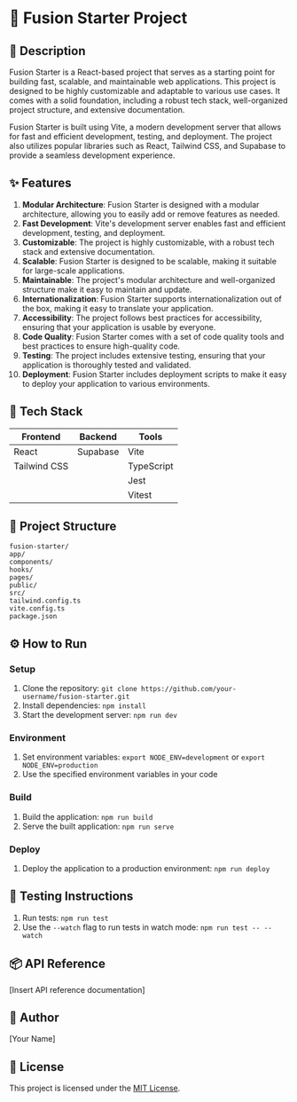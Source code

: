 🚀 **Fusion Starter Project**
==========================

📖 **Description**
----------------

Fusion Starter is a React-based project that serves as a starting point for building fast, scalable, and maintainable web applications. This project is designed to be highly customizable and adaptable to various use cases. It comes with a solid foundation, including a robust tech stack, well-organized project structure, and extensive documentation.

Fusion Starter is built using Vite, a modern development server that allows for fast and efficient development, testing, and deployment. The project also utilizes popular libraries such as React, Tailwind CSS, and Supabase to provide a seamless development experience.

✨ **Features**
--------------

1. **Modular Architecture**: Fusion Starter is designed with a modular architecture, allowing you to easily add or remove features as needed.
2. **Fast Development**: Vite's development server enables fast and efficient development, testing, and deployment.
3. **Customizable**: The project is highly customizable, with a robust tech stack and extensive documentation.
4. **Scalable**: Fusion Starter is designed to be scalable, making it suitable for large-scale applications.
5. **Maintainable**: The project's modular architecture and well-organized structure make it easy to maintain and update.
6. **Internationalization**: Fusion Starter supports internationalization out of the box, making it easy to translate your application.
7. **Accessibility**: The project follows best practices for accessibility, ensuring that your application is usable by everyone.
8. **Code Quality**: Fusion Starter comes with a set of code quality tools and best practices to ensure high-quality code.
9. **Testing**: The project includes extensive testing, ensuring that your application is thoroughly tested and validated.
10. **Deployment**: Fusion Starter includes deployment scripts to make it easy to deploy your application to various environments.

🧰 **Tech Stack**
--------------

| **Frontend** | **Backend** | **Tools** |
| --- | --- | --- |
| React | Supabase | Vite |
| Tailwind CSS |  | TypeScript |
|  |  | Jest |
|  |  | Vitest |

📁 **Project Structure**
--------------------

```
fusion-starter/
app/
components/
hooks/
pages/
public/
src/
tailwind.config.ts
vite.config.ts
package.json
```

⚙️ **How to Run**
-----------------

### Setup

1. Clone the repository: `git clone https://github.com/your-username/fusion-starter.git`
2. Install dependencies: `npm install`
3. Start the development server: `npm run dev`

### Environment

1. Set environment variables: `export NODE_ENV=development` or `export NODE_ENV=production`
2. Use the specified environment variables in your code

### Build

1. Build the application: `npm run build`
2. Serve the built application: `npm run serve`

### Deploy

1. Deploy the application to a production environment: `npm run deploy`

🧪 **Testing Instructions**
-------------------------

1. Run tests: `npm run test`
2. Use the `--watch` flag to run tests in watch mode: `npm run test -- --watch`

📦 **API Reference**
-------------------

[Insert API reference documentation]

👤 **Author**
------------

[Your Name]

📝 **License**
------------

This project is licensed under the [MIT License](https://opensource.org/licenses/MIT).
